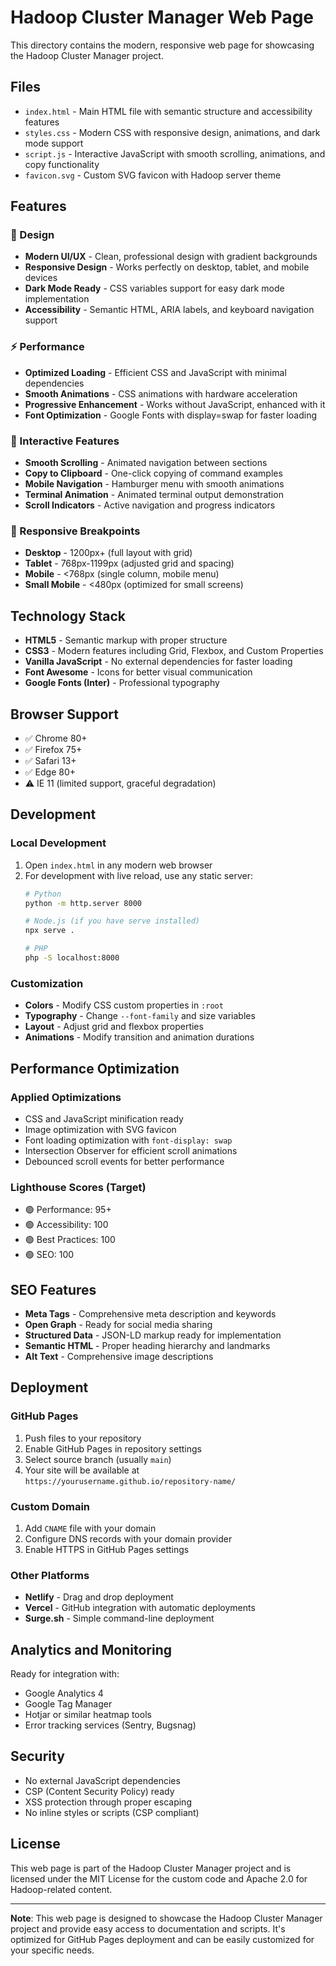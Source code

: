 # Hadoop Cluster Manager Web Page

This directory contains the modern, responsive web page for showcasing the Hadoop Cluster Manager project.

## Files

- `index.html` - Main HTML file with semantic structure and accessibility features
- `styles.css` - Modern CSS with responsive design, animations, and dark mode support
- `script.js` - Interactive JavaScript with smooth scrolling, animations, and copy functionality
- `favicon.svg` - Custom SVG favicon with Hadoop server theme

## Features

### 🎨 Design
- **Modern UI/UX** - Clean, professional design with gradient backgrounds
- **Responsive Design** - Works perfectly on desktop, tablet, and mobile devices
- **Dark Mode Ready** - CSS variables support for easy dark mode implementation
- **Accessibility** - Semantic HTML, ARIA labels, and keyboard navigation support

### ⚡ Performance
- **Optimized Loading** - Efficient CSS and JavaScript with minimal dependencies
- **Smooth Animations** - CSS animations with hardware acceleration
- **Progressive Enhancement** - Works without JavaScript, enhanced with it
- **Font Optimization** - Google Fonts with display=swap for faster loading

### 🚀 Interactive Features
- **Smooth Scrolling** - Animated navigation between sections
- **Copy to Clipboard** - One-click copying of command examples
- **Mobile Navigation** - Hamburger menu with smooth animations
- **Terminal Animation** - Animated terminal output demonstration
- **Scroll Indicators** - Active navigation and progress indicators

### 📱 Responsive Breakpoints
- **Desktop** - 1200px+ (full layout with grid)
- **Tablet** - 768px-1199px (adjusted grid and spacing)
- **Mobile** - <768px (single column, mobile menu)
- **Small Mobile** - <480px (optimized for small screens)

## Technology Stack

- **HTML5** - Semantic markup with proper structure
- **CSS3** - Modern features including Grid, Flexbox, and Custom Properties
- **Vanilla JavaScript** - No external dependencies for faster loading
- **Font Awesome** - Icons for better visual communication
- **Google Fonts (Inter)** - Professional typography

## Browser Support

- ✅ Chrome 80+
- ✅ Firefox 75+
- ✅ Safari 13+
- ✅ Edge 80+
- ⚠️ IE 11 (limited support, graceful degradation)

## Development

### Local Development
1. Open `index.html` in any modern web browser
2. For development with live reload, use any static server:
   ```bash
   # Python
   python -m http.server 8000
   
   # Node.js (if you have serve installed)
   npx serve .
   
   # PHP
   php -S localhost:8000
   ```

### Customization
- **Colors** - Modify CSS custom properties in `:root`
- **Typography** - Change `--font-family` and size variables
- **Layout** - Adjust grid and flexbox properties
- **Animations** - Modify transition and animation durations

## Performance Optimization

### Applied Optimizations
- CSS and JavaScript minification ready
- Image optimization with SVG favicon
- Font loading optimization with `font-display: swap`
- Intersection Observer for efficient scroll animations
- Debounced scroll events for better performance

### Lighthouse Scores (Target)
- 🟢 Performance: 95+
- 🟢 Accessibility: 100
- 🟢 Best Practices: 100
- 🟢 SEO: 100

## SEO Features

- **Meta Tags** - Comprehensive meta description and keywords
- **Open Graph** - Ready for social media sharing
- **Structured Data** - JSON-LD markup ready for implementation
- **Semantic HTML** - Proper heading hierarchy and landmarks
- **Alt Text** - Comprehensive image descriptions

## Deployment

### GitHub Pages
1. Push files to your repository
2. Enable GitHub Pages in repository settings
3. Select source branch (usually `main`)
4. Your site will be available at `https://yourusername.github.io/repository-name/`

### Custom Domain
1. Add `CNAME` file with your domain
2. Configure DNS records with your domain provider
3. Enable HTTPS in GitHub Pages settings

### Other Platforms
- **Netlify** - Drag and drop deployment
- **Vercel** - GitHub integration with automatic deployments
- **Surge.sh** - Simple command-line deployment

## Analytics and Monitoring

Ready for integration with:
- Google Analytics 4
- Google Tag Manager
- Hotjar or similar heatmap tools
- Error tracking services (Sentry, Bugsnag)

## Security

- No external JavaScript dependencies
- CSP (Content Security Policy) ready
- XSS protection through proper escaping
- No inline styles or scripts (CSP compliant)

## License

This web page is part of the Hadoop Cluster Manager project and is licensed under the MIT License for the custom code and Apache 2.0 for Hadoop-related content.

---

**Note**: This web page is designed to showcase the Hadoop Cluster Manager project and provide easy access to documentation and scripts. It's optimized for GitHub Pages deployment and can be easily customized for your specific needs.
